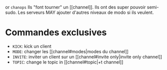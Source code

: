 or `chanops`
Ils "font tourner" un [[channel]].
Ils ont des super pouvoir semi-sudo.
Les serveurs MAY ajouter d'autres niveaux de modo si ils veulent.

# Commandes exclusives
- `KICK`: kick un client
- `MODE`: changer les [[channel#modes|modes du channel]]
- `INVITE`: inviter un client sur un [[channel#invite only|invite only channel]]
- `TOPIC`: change le topic in [[channel#topic|+t channel]]
